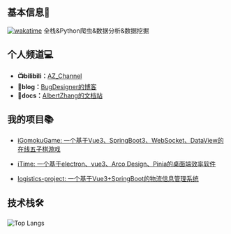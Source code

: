 ## 基本信息👤
[![wakatime](https://wakatime.com/badge/user/018e0793-354b-42d4-8c6d-8dba8d71ab4f.svg)](https://wakatime.com/@018e0793-354b-42d4-8c6d-8dba8d71ab4f)
全栈&Python爬虫&数据分析&数据挖掘

## 个人频道💻

- **📺bilibili：**[AZ_Channel](https://space.bilibili.com/501122856)
- **📝blog：**[BugDesigner的博客](https://blog.bugdesigner.cn)
- **📄docs：**[AlbertZhang的文档站](https://docs.bugdesigner.cn)
## 我的项目📚

- [iGomokuGame: 一个基于Vue3、SpringBoot3、WebSocket、DataView的在线五子棋游戏 ](https://github.com/AZCodingAccount/iGomokuGame)

- [iTime: 一个基于electron、vue3、Arco Design、Pinia的桌面端效率软件 ](https://github.com/AZCodingAccount/iTime)
- [logistics-project: 一个基于Vue3+SpringBoot的物流信息管理系统 ](https://github.com/AZCodingAccount/logistics-project)

## 技术栈🛠️

![Top Langs](https://github-readme-stats.vercel.app/api/top-langs/?username=AZCodingAccount&size_weight=0.5&count_weight=0.5&langs_count=4)


